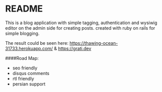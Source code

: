 # README

This is a blog application with simple tagging, authentication and wysiwig editor on the admin side for creating posts. created with ruby on rails for simple blogging.

The result could be seen here: https://thawing-ocean-31733.herokuapp.com/ & https://grati.dev

####Road Map:

- seo friendly
- disqus comments
- rtl friendly
- persian support
